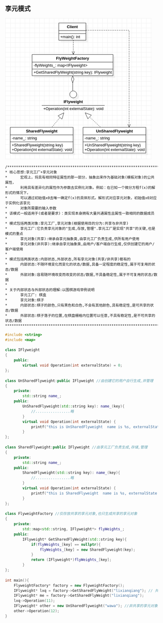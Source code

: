 ## **享元模式**
![Flyweight](./Flyweight.png "Flyweight.png")  

    /*************************************************************************************************
    * 核心思想:享元工厂+享元对象 
    *      宏观上，将具有相同特征属性的那一部分，抽象出来作为基础对象(模板对象)的公共属性，
    *      利用具有差异化的属性作为参数去实例化对象。例如：在已知一个微分方程f(x)的解形式的情况下，
    *      可以通过初始值x0去唯一确定f(x)的具体形式。解形式对应享元对象，初始值x0对应于实例化该享元
    *      对象所需要的输入参数
    * 该模式一般适用于(或者是要求)：类实现本身拥有大量共通属性且属性一致相同的数据成员 
    * 
    * 模式包括两类对象:享元工厂,享元对象(根据使用目的分为:共享与非共享)
    *      享元工厂:它负责享元对象的"生成,存放,管理".享元工厂是实现"共享"的关键,也是模式的重点
    *      享元对象(共享):继承自享元抽象类,由享元工厂负责生成,供所有用户使用
    *      享元对象(非共享):继承自享元抽象类,由用户/客户端自行生成,仅供创建它的用户/客户端使用
    * 
    * 模式包括两类状态:内部状态,外部状态,所有享元对象(共享/非共享)都有的
    *      内部状态:不随环境变化而变化的状态/数据,具备一定程度的稳定性,属于可复用的状态/数据
    *      外部对象:容易随环境改变而改变的状态/数据,不具备稳定性,属于不可复用的状态/数据
    * 
    * 关于内部状态与外部状态的理解:以围棋游戏举例说明
    *      享元工厂: 棋盒
    *      享元对象:棋子
    *      内部状态:棋子的颜色,只有黑色和白色,不会有其他颜色,具有稳定性,是可共享的状态/数据
    *      外部状态:棋子落子的位置,在棋盘栅格内位置可以任意,不具有稳定性,是不可共享的状态/数据
    **************************************************************************************************/
     
```cpp
#include <string>
#include <map>

class IFlyweight
{
    public:
        virtual void Operation(int externalState) = 0;
};

class UnSharedFlyweight:public IFlyweight //由创建它的用户自行生成,并管理
{
    private:
        std::string name_;
    public:
        UnSharedFlyweight(std::string key): name_(key){
            //................略
        }
        virtual void Operation(int externalState) {
            printf("this is UnSharedFlyweight  name is %s, externalState is %d\n",name_.c_str(), externalState);
        }
};

class SharedFlyweight:public IFlyweight //由享元工厂负责生成,存储,管理
{
    private:
        std::string name_;
    public:
        SharedFlyweight(std::string key): name_(key){
            //................略
        }
        virtual void Operation(int externalState) {
            printf("this is SharedFlyweight  name is %s, externalState is %d\n",name_.c_str(), externalState);
        }
};

class FlyweightFactory //仅存放共享的享元对象,也只生成共享的享元对象
{
    private:
        std::map<std::string, IFlyweight*> flyWeights_;
    public:
        IFlyweight* GetSharedFlyWeight(std::string key){
            if(flyWeights_[key] == nullptr){
                flyWeights_[key] = new SharedFlyweight(key);
            }
            return (IFlyweight*)flyWeights_[key];
        }
};

int main(){
    FlyweightFactory* factory = new FlyweightFactory();
    IFlyweight* lxq = factory->GetSharedFlyWeight("lixianqiang"); // 共享的享元对象有享元工厂创建
    IFlyweight* me = factory->GetSharedFlyWeight("lixianqiang");
    lxq->Operation(11);
    IFlyweight* other = new UnSharedFlyweight("wawa"); //非共享的享元对象客户端自行创建
    other->Operation(12);
}
```